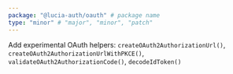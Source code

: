 ```yaml
---
package: "@lucia-auth/oauth" # package name
type: "minor" # "major", "minor", "patch"
---
```


Add experimental OAuth helpers: `createOAuth2AuthorizationUrl()`, `createOAuth2AuthorizationUrlWithPKCE()`, `validateOAuth2AuthorizationCode()`, `decodeIdToken()`